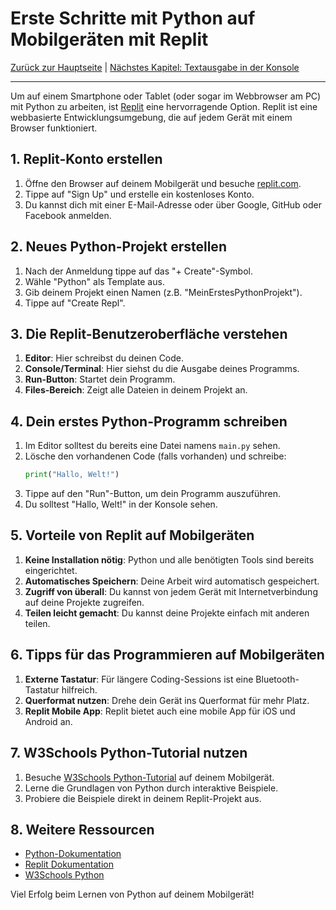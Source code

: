 # Erste Schritte mit Python auf Mobilgeräten mit Replit

[Zurück zur Hauptseite](/Projekte/Kapitel_0/Anfang_Lese_Mich.md) | [Nächstes Kapitel: Textausgabe in der Konsole](/Projekte/Kapitel_1/Textausgabe_InDerKonsole.md)

---

Um auf einem Smartphone oder Tablet (oder sogar im Webbrowser am PC) mit Python zu arbeiten, ist [Replit](https://replit.com) eine hervorragende Option. Replit ist eine webbasierte Entwicklungsumgebung, die auf jedem Gerät mit einem Browser funktioniert.

## 1. Replit-Konto erstellen
1. Öffne den Browser auf deinem Mobilgerät und besuche [replit.com](https://replit.com).
2. Tippe auf "Sign Up" und erstelle ein kostenloses Konto.
3. Du kannst dich mit einer E-Mail-Adresse oder über Google, GitHub oder Facebook anmelden.

## 2. Neues Python-Projekt erstellen
1. Nach der Anmeldung tippe auf das "+ Create"-Symbol.
2. Wähle "Python" als Template aus.
3. Gib deinem Projekt einen Namen (z.B. "MeinErstesPythonProjekt").
4. Tippe auf "Create Repl".

## 3. Die Replit-Benutzeroberfläche verstehen
1. **Editor**: Hier schreibst du deinen Code.
2. **Console/Terminal**: Hier siehst du die Ausgabe deines Programms.
3. **Run-Button**: Startet dein Programm.
4. **Files-Bereich**: Zeigt alle Dateien in deinem Projekt an.

## 4. Dein erstes Python-Programm schreiben
1. Im Editor solltest du bereits eine Datei namens `main.py` sehen.
2. Lösche den vorhandenen Code (falls vorhanden) und schreibe:
   ```python
   print("Hallo, Welt!")
   ```
3. Tippe auf den "Run"-Button, um dein Programm auszuführen.
4. Du solltest "Hallo, Welt!" in der Konsole sehen.

## 5. Vorteile von Replit auf Mobilgeräten
1. **Keine Installation nötig**: Python und alle benötigten Tools sind bereits eingerichtet.
2. **Automatisches Speichern**: Deine Arbeit wird automatisch gespeichert.
3. **Zugriff von überall**: Du kannst von jedem Gerät mit Internetverbindung auf deine Projekte zugreifen.
4. **Teilen leicht gemacht**: Du kannst deine Projekte einfach mit anderen teilen.

## 6. Tipps für das Programmieren auf Mobilgeräten
1. **Externe Tastatur**: Für längere Coding-Sessions ist eine Bluetooth-Tastatur hilfreich.
2. **Querformat nutzen**: Drehe dein Gerät ins Querformat für mehr Platz.
3. **Replit Mobile App**: Replit bietet auch eine mobile App für iOS und Android an.

## 7. W3Schools Python-Tutorial nutzen
1. Besuche [W3Schools Python-Tutorial](https://www.w3schools.com/python/) auf deinem Mobilgerät.
2. Lerne die Grundlagen von Python durch interaktive Beispiele.
3. Probiere die Beispiele direkt in deinem Replit-Projekt aus.

## 8. Weitere Ressourcen
- [Python-Dokumentation](https://docs.python.org/3/)
- [Replit Dokumentation](https://docs.replit.com/)
- [W3Schools Python](https://www.w3schools.com/python/)

Viel Erfolg beim Lernen von Python auf deinem Mobilgerät!
